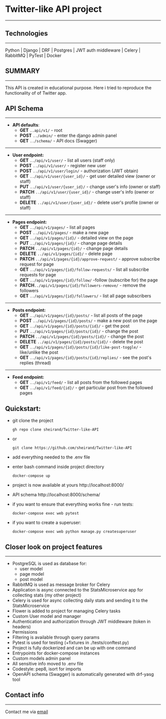 # Twitter-like API project

---

 
 ## Technologies

---
 Python | Django | DRF | Postgres | JWT auth middleware | Celery | RabbitMQ | PyTest | Docker 

 ## SUMMARY

---
 This API is created in educational purpose. Here i tried to reproduce the functionality of of Twitter app.


 ## API Schema

---

- **API defaults**:
    - **GET** `..api/v1/` - root
    - **POST** `../admin/` - enter the django admin panel
    - **GET** `../schema/` - API docs (Swagger)
___
 - **User endpoint:**
    - **GET** `../api/v1/user/`   - list all users (staff only)
    - **POST** `../api/v1/user/` - register new user
    - **POST** `../api/v1/user/login/` - authorization (JWT obtain)
    - **GET** `../api/v1/user/{user_id}/` - get user detailed view (owner or staff)
    - **PUT** `../api/v1/user/{user_id}/` - change user's info (owner or staff)
    - **PATCH** `../api/v1/user/{user_id}/` - change user's info (owner or staff)
    - **DELETE** `../api/v1/user/{user_id}/` - delete user's profile (owner or staff)
___
 - **Pages endpoint:**
    - **GET** `../api/v1/pages/` - list all pages
    - **POST** `../api/v1/pages/` - make a new page
    - **GET** `../api/v1/pages/{id}/` - detailed view on the page
    - **PUT** `../api/v1/pages/{id}/` - change page details
    - **PATCH** `../api/v1/pages/{id}/` - change page details
    - **DELETE** `../api/v1/pages/{id}/` - delete page
    - **PATCH** `../api/v1/pages/{id}/approve-request/` - approve subscribe request for page
    - **GET** `../api/v1/pages/{id}/follow-requests/` - list all subscribe requests for page
    - **GET** `../api/v1/pages/{id}/follow/` -follow (subscribe for) the page
    - **PATCH**`../api/v1/pages/{id}/followers-remove/` - remove the followers
    - **GET** `../api/v1/pages/{id}/followers/` - list all page subscribers
 ___
 - **Posts endpoint:**
    - **GET** `../api/v1/pages/{id}/posts/` - list all posts of the page
    - **POST** `../api/v1/pages/{id}/posts/` - make a new post on the page
    - **GET** `../api/v1/pages/{id}/posts/{id}/` - get the post
    - **PUT** `../api/v1/pages/{id}/posts/{id}/` - change the post
    - **PATCH** `../api/v1/pages/{id}/posts/{id}/` - change the post
    - **DELETE** `../api/v1/pages/{id}/posts/{id}/` - delete the post
    - **GET** `../api/v1/pages/{id}/posts/{id}/like-post-toggle/` - like/unlike the post
    - **GET** `../api/v1/pages/{id}/posts/{id}/replies/` - see the post's replies (thread)
 ___
 - **Feed endpoint:**
    - **GET** `../api/v1/feed/` - list all posts from the followed pages
    - **GET** `../api/v1/feed/{id}/` - get particular post from the followed pages
    
## Quickstart:
- git clone the project
 
      gh repo clone sheirand/Twitter-like-API
      
- or
    
      git clone https://github.com/sheirand/Twitter-like-API

- add everything needed to the .env file
- enter bash command inside project directory

      docker-compose up

- project is now available at yours  http://localhost:8000/

- API schema http://localhost:8000/schema/

- if you want to ensure that everything works fine - run tests:

      docker-compose exec web pytest
 
- if you want to create a superuser:
 
      docker-compose exec web python manage.py createsuperuser


## Closer look on project features
___

- PostgreSQL is used as database for:
  - user model
  - page model
  - post model
- RabbitMQ is used as message broker for Celery
- Application is async connected to the StatsMicroservice app for collecting stats (my other project) 
- Celery is used for async collecting daily stats and sending it to the StatsMicroservice 
- Flower is added to project for managing Celery tasks
- Custom User model and manager
- Authentication and authorization through JWT middleware (token in headers)
- Permissions
- Filtering is available through query params
- Pytest is used for testing (+fixtures in ./tests/conftest.py)
- Project is fully dockerized and can be up with one command
- Entrypoints for docker-compose instances
- Custom models admin panel 
- All sensitive info moved to .env file
- Codestyle: pep8, isort for imports
- OpenAPI schema (Swagger) is automatically generated with drf-yasg tool

## Contact info

___
Contact me via [email](mailto:eugene.osakovich@gmail.com) 
